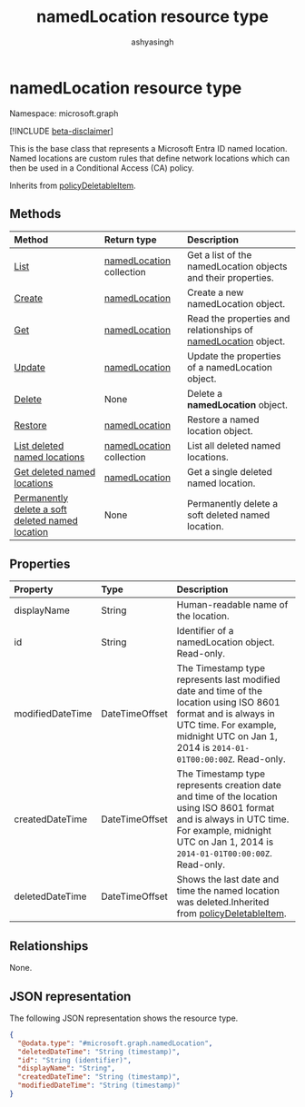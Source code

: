 ﻿---
title: "namedLocation resource type"
description: "This is the base class that represents a Microsoft Entra ID named location. Named locations are custom rules that define network locations which can then be used in a Conditional Access policy."
author: "ashyasingh"
ms.date: 08/11/2025
ms.localizationpriority: medium
ms.subservice: "entra-sign-in"
doc_type: resourcePageType
---

# namedLocation resource type

Namespace: microsoft.graph

[!INCLUDE [beta-disclaimer](../../includes/beta-disclaimer.md)]

This is the base class that represents a Microsoft Entra ID named location. Named locations are custom rules that define network locations which can then be used in a Conditional Access (CA) policy.


Inherits from [policyDeletableItem](../resources/policydeletableitem.md).


## Methods
|Method|Return type|Description|
|:---|:---|:---|
|[List](../api/conditionalaccessroot-list-namedlocations.md)|[namedLocation](../resources/namedlocation.md) collection|Get a list of the namedLocation objects and their properties.|
|[Create](../api/conditionalaccessroot-post-namedlocations.md)|[namedLocation](../resources/namedlocation.md)|Create a new namedLocation object.|
|[Get](../api/namedlocation-get.md)|[namedLocation](../resources/namedlocation.md)|Read the properties and relationships of [namedLocation](../resources/namedlocation.md) object.|
|[Update](../api/namedlocation-update.md)|[namedLocation](../resources/namedlocation.md)|Update the properties of a namedLocation object.|
|[Delete](../api/namedlocation-delete.md) | None | Delete a **namedLocation** object.|
|[Restore](../api/namedlocation-restore.md)|[namedLocation](../resources/namedlocation.md)|Restore a named location object. |
| [List deleted named locations](../api/policydeletableitem-list.md) | [namedLocation](../resources/namedlocation.md) collection | List all deleted named locations. |
| [Get deleted named locations](../api/policydeletableitem-get.md) | [namedLocation](../resources/namedlocation.md)| Get a single deleted named location. |
| [Permanently delete a soft deleted named location](../api/policydeletableitem-delete.md) | None | Permanently delete a soft deleted named location. |

## Properties
|Property|Type|Description|
|:---|:---|:---|
|displayName|String|Human-readable name of the location.|
|id|String|Identifier of a namedLocation object. Read-only.|
|modifiedDateTime|DateTimeOffset|The Timestamp type represents last modified date and time of the location using ISO 8601 format and is always in UTC time. For example, midnight UTC on Jan 1, 2014 is `2014-01-01T00:00:00Z`. Read-only.|
|createdDateTime|DateTimeOffset|The Timestamp type represents creation date and time of the location using ISO 8601 format and is always in UTC time. For example, midnight UTC on Jan 1, 2014 is `2014-01-01T00:00:00Z`. Read-only.|
|deletedDateTime|DateTimeOffset|Shows the last date and time the named location was deleted.Inherited from [policyDeletableItem](../resources/policydeletableitem.md).|

## Relationships
None.

## JSON representation
The following JSON representation shows the resource type.
<!-- {
  "blockType": "resource",
  "keyProperty": "id",
  "@odata.type": "microsoft.graph.namedLocation",
  "baseType": "microsoft.graph.policyDeletableItem",
  "openType": false
}
-->
``` json
{
  "@odata.type": "#microsoft.graph.namedLocation",
  "deletedDateTime": "String (timestamp)",
  "id": "String (identifier)",
  "displayName": "String",
  "createdDateTime": "String (timestamp)",
  "modifiedDateTime": "String (timestamp)"
}
```


